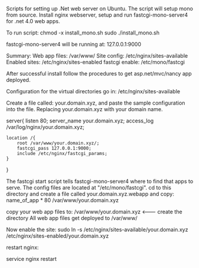 Scripts for setting up .Net web server on Ubuntu. The script will setup mono
from source. Install nginx webserver, setup and run fastcgi-mono-server4 
for .net 4.0 web apps.

To run script: 
chmod -x install_mono.sh
sudo ./install_mono.sh

fastcgi-mono-server4 will be running at: 127.0.0.1:9000

Summary:
Web app files: /var/www/
Site config: /etc/nginx/sites-available 
Enabled sites: /etc/nginx/sites-enabled
fastcgi enable: /etc/mono/fastcgi

After successful install follow the procedures to get asp.net/mvc/nancy app
deployed.

Configuration for the virtual directories go in:
/etc/nginx/sites-available

Create a file called: your.domain.xyz, and paste the sample configuration into
the file. Replacing your.domain.xyz with your domain name.

server{
	listen 80;
	server_name your.domain.xyz;
	access_log /var/log/nginx/your.domain.xyz;
	
	location /{
		root /var/www/your.domain.xyz/;
		fastcgi_pass 127.0.0.1:9000;
		include /etc/nginx/fastcgi_params;
	}
}

The fastcgi start script tells fastcgi-mono-server4 where to find that apps 
to serve. The config files are located at "/etc/mono/fastcgi". cd to this 
directory and create a file called your.domain.xyz.webapp and copy:
<apps>
	<web-appliacation>
		<name>name_of_app</name>
		<vhost>*</vhost>
		<vpath>80</vpath>
		<vpath>/var/www/your.domain.xyz</vpath>
	</web-application>
</apps>

copy your web app files to: 
/var/www/your.domain.xyz <--- create the directory
All web app files get deployed to /var/www/

Now enable the site: 
sudo ln -s /etc/nginx/sites-available/your.domain.xyz /etc/nginx/sites-enabled/your.domain.xyz

restart nginx:

service nginx restart
